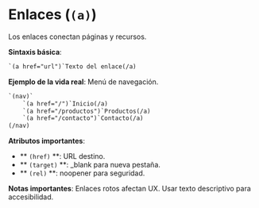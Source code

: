 # Enlaces (``(a)``)

Los enlaces conectan páginas y recursos.

**Sintaxis básica**:

```html
`(a href="url")`Texto del enlace(/a)
```

**Ejemplo de la vida real**: Menú de navegación.

```html
`(nav)`
    `(a href="/")`Inicio(/a)
    `(a href="/productos")`Productos(/a)
    `(a href="/contacto")`Contacto(/a)
(/nav)
```

**Atributos importantes**:
- ** ``(href)`` **: URL destino.
- ** ``(target)`` **: _blank para nueva pestaña.
- ** ``(rel)`` **: noopener para seguridad.

**Notas importantes**: Enlaces rotos afectan UX. Usar texto descriptivo para accesibilidad.